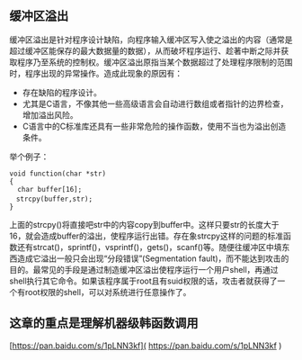 

## 缓冲区溢出
缓冲区溢出是针对程序设计缺陷，向程序输入缓冲区写入使之溢出的内容（通常是超过缓冲区能保存的最大数据量的数据），从而破坏程序运行、趁著中断之际并获取程序乃至系统的控制权。缓冲区溢出原指当某个数据超过了处理程序限制的范围时，程序出现的异常操作。造成此现象的原因有：
- 存在缺陷的程序设计。
- 尤其是C语言，不像其他一些高级语言会自动进行数组或者指针的边界检查，增加溢出风险。
- C语言中的C标准库还具有一些非常危险的操作函数，使用不当也为溢出创造条件。

举个例子：
```
void function(char *str)
{
  char buffer[16];
　strcpy(buffer,str);
}
```
上面的strcpy()将直接吧str中的内容copy到buffer中。这样只要str的长度大于16，就会造成buffer的溢出，使程序运行出错。存在象strcpy这样的问题的标准函数还有strcat()，sprintf()，vsprintf()，gets()，scanf()等。随便往缓冲区中填东西造成它溢出一般只会出现“分段错误”(Segmentation fault)，而不能达到攻击的目的。最常见的手段是通过制造缓冲区溢出使程序运行一个用户shell，再通过shell执行其它命令。如果该程序属于root且有suid权限的话，攻击者就获得了一个有root权限的shell，可以对系统进行任意操作了。

## 这章的重点是理解机器级韩函数调用
[https://pan.baidu.com/s/1pLNN3kf]( https://pan.baidu.com/s/1pLNN3kf )








